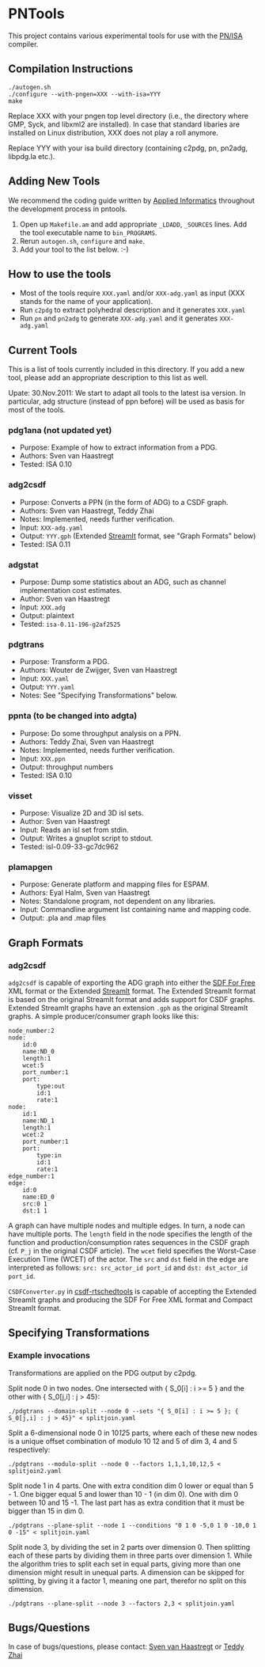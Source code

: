 PNTools
=======

This project contains various experimental tools for use with the [PN/ISA](http://repo.or.cz/w/isa.git) compiler. 


Compilation Instructions
------------------------
    ./autogen.sh
    ./configure --with-pngen=XXX --with-isa=YYY
    make
Replace XXX with your pngen top level directory (i.e., the directory where GMP, Syck, and libxml2 are installed).
In case that standard libaries are installed on Linux distribution, XXX does not play a roll anymore.

Replace YYY with your isa build directory (containing c2pdg, pn, pn2adg, libpdg.la etc.).


Adding New Tools
----------------
We recommend the coding guide written by [Applied Informatics](http://www.appinf.com/download/CppCodingStyleGuide.pdf)
throughout the development process in pntools.

1. Open up `Makefile.am` and add appropriate `_LDADD`, `_SOURCES` lines. Add the tool
   executable name to `bin_PROGRAMS`.
2. Rerun `autogen.sh`, `configure` and `make`.
3. Add your tool to the list below. :-)


How to use the tools
--------------------
- Most of the tools require `XXX.yaml` and/or `XXX-adg.yaml` as input (XXX stands for the name of your application).
- Run `c2pdg` to extract polyhedral description and it generates `XXX.yaml`
- Run `pn` and `pn2adg` to generate `XXX-adg.yaml` and it generates `XXX-adg.yaml` 


Current Tools
-------------
This is a list of tools currently included in this directory. If you add a new
tool, please add an appropriate description to this list as well.

Upate: 30.Nov.2011: We start to adapt all tools to the latest isa version.
        In particular, adg structure (instead of ppn before) will be used as basis for most of the tools.

### pdg1ana (not updated yet)
* Purpose: Example of how to extract information from a PDG.
* Authors: Sven van Haastregt
* Tested:  ISA 0.10

### adg2csdf
* Purpose: Converts a PPN (in the form of ADG) to a CSDF graph.
* Authors: Sven van Haastregt, Teddy Zhai
* Notes:   Implemented, needs further verification.
* Input:   `XXX-adg.yaml`
* Output:  `YYY.gph` (Extended [StreamIt](http://groups.csail.mit.edu/cag/streamit/) format, see "Graph Formats" below)
* Tested:  ISA 0.11

### adgstat
* Purpose: Dump some statistics about an ADG, such as channel implementation cost estimates.
* Author:  Sven van Haastregt
* Input:   `XXX.adg`
* Output:  plaintext
* Tested:  `isa-0.11-196-g2af2525`

### pdgtrans
* Purpose: Transform a PDG.
* Authors: Wouter de Zwijger, Sven van Haastregt
* Input:   `XXX.yaml`
* Output:  `YYY.yaml`
* Notes:   See "Specifying Transformations" below.

### ppnta (to be changed into adgta)
* Purpose: Do some throughput analysis on a PPN.
* Authors: Teddy Zhai, Sven van Haastregt
* Notes:   Implemented, needs further verification.
* Input:   `XXX.ppn`
* Output:  throughput numbers
* Tested:  ISA 0.10

### visset
* Purpose: Visualize 2D and 3D isl sets.
* Author:  Sven van Haastregt
* Input:   Reads an isl set from stdin.
* Output:  Writes a gnuplot script to stdout.
* Tested:  isl-0.09-33-gc7dc962

### plamapgen
* Purpose: Generate platform and mapping files for ESPAM.
* Authors: Eyal Halm, Sven van Haastregt
* Notes:   Standalone program, not dependent on any libraries.
* Input:   Commandline argument list containing name and mapping code.
* Output:  .pla and .map files


Graph Formats
-------------

### adg2csdf

`adg2csdf` is capable of exporting the ADG graph into either the [SDF For Free](http://www.es.ele.tue.nl/sdf3/) XML format or the Extended [StreamIt](http://groups.csail.mit.edu/cag/streamit/) format. The Extended StreamIt format is based on the original StreamIt format and adds support for CSDF graphs. Extended StreamIt graphs have an extension `.gph` as the original StreamIt graphs. A simple producer/consumer graph looks like this:

    node_number:2
    node:
	    id:0
	    name:ND_0
	    length:1
	    wcet:5
	    port_number:1
	    port:
		    type:out
		    id:1
		    rate:1
    node:
	    id:1
	    name:ND_1
	    length:1
	    wcet:2
	    port_number:1
	    port:
		    type:in
		    id:1
		    rate:1
    edge_number:1
    edge:
        id:0
        name:ED_0
        src:0 1
        dst:1 1	

A graph can have multiple nodes and multiple edges. In turn, a node can have multiple ports. The `length` field in the node specifies the length of the function and production/consumption rates sequences in the CSDF graph (cf. `P_j` in the original CSDF article). The `wcet` field specifies the Worst-Case Execution Time (WCET) of the actor. The `src` and `dst` field in the edge are interpreted as follows: `src: src_actor_id port_id` and `dst: dst_actor_id port_id`.

`CSDFConverter.py` in [csdf-rtschedtools](https://github.com/mohamed/csdf-rtschedtools) is capable of accepting the Extended StreamIt graphs and producing the SDF For Free XML format and Compact StreamIt format. 


Specifying Transformations
--------------------------

### Example invocations

Transformations are applied on the PDG output by c2pdg.

Split node 0 in two nodes. One intersected with { S_0[i] : i >= 5 } and the other with { S_0[j,i] : j > 45}:

    ./pdgtrans --domain-split --node 0 --sets "{ S_0[i] : i >= 5 }; { S_0[j,i] : j > 45}" < splitjoin.yaml

Split a 6-dimensional node 0 in 10*12*5 parts, where each of these new nodes is a unique offset combination of modulo 10 12 and 5 of dim 3, 4 and 5 respectively:

    ./pdgtrans --modulo-split --node 0 --factors 1,1,1,10,12,5 < splitjoin2.yaml

Split node 1 in 4 parts. One with extra condition dim 0 lower or equal than 5 - 1.
One bigger equal 5 and lower than 10 - 1 (in dim 0). One with dim 0 between 10 and 15 -1.
The last part has as extra condition that it must be bigger than 15 in dim 0.

    ./pdgtrans --plane-split --node 1 --conditions "0 1 0 -5,0 1 0 -10,0 1 0 -15" < splitjoin.yaml

Split node 3, by dividing the set in 2 parts over dimension 0. Then splitting each of these parts by dividing them in three parts over dimension 1.
While the algorithm tries to split each set in equal parts, giving more than one dimension might result in unequal parts.
A dimension can be skipped for splitting, by giving it a factor 1, meaning one part, therefor no split on this dimension.

    ./pdgtrans --plane-split --node 3 --factors 2,3 < splitjoin.yaml


Bugs/Questions
--------------
In case of bugs/questions, please contact: [Sven van Haastregt](https://github.com/svenvh) or [Teddy Zhai](https://github.com/tzhai)
